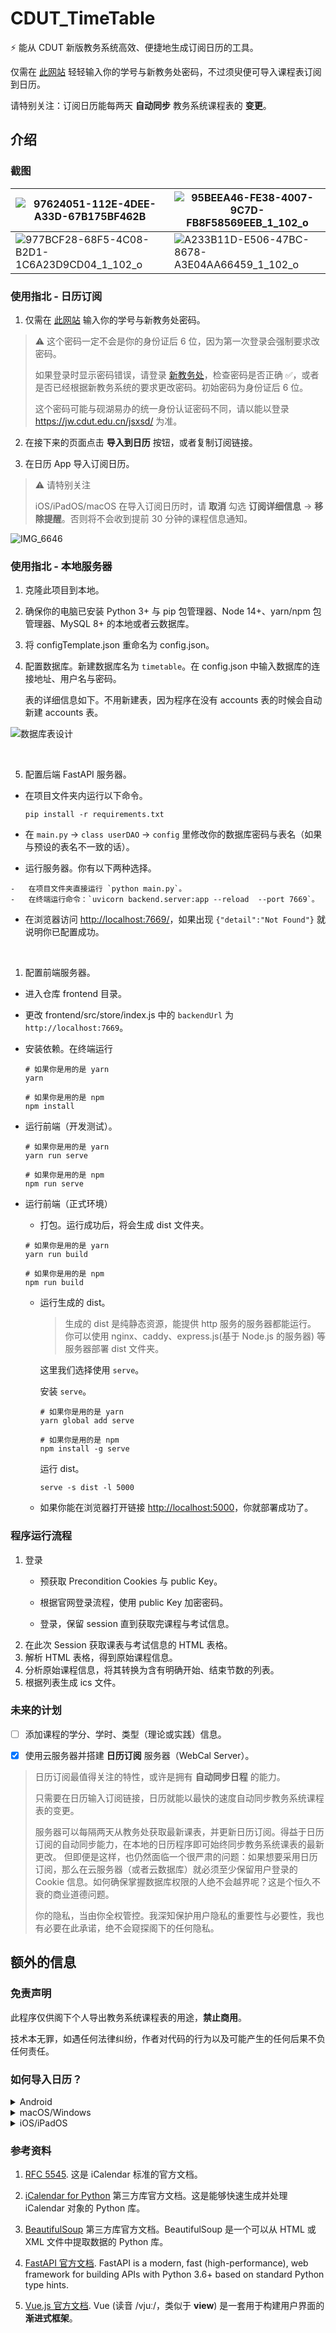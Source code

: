 # CDUT_TimeTable

⚡️ 能从 CDUT 新版教务系统高效、便捷地生成订阅日历的工具。

仅需在 [此网站](https://time.stariver.xyz) 轻轻输入你的学号与新教务处密码，不过须臾便可导入课程表订阅到日历。

请特别关注：订阅日历能每两天 **自动同步** 教务系统课程表的 **变更**。

## 介绍

### 截图




| ![97624051-112E-4DEE-A33D-67B175BF462B](images/97624051-112E-4DEE-A33D-67B175BF462B.png)                  | ![95BEEA46-FE38-4007-9C7D-FB8F58569EEB_1_102_o](images/95BEEA46-FE38-4007-9C7D-FB8F58569EEB_1_102_o.jpeg) |
| --------------------------------------------------------------------------------------------------------- | --------------------------------------------------------------------------------------------------------- |
| ![977BCF28-68F5-4C08-B2D1-1C6A23D9CD04_1_102_o](images/977BCF28-68F5-4C08-B2D1-1C6A23D9CD04_1_102_o.jpeg) | ![A233B11D-E506-47BC-8678-A3E04AA66459_1_102_o](images/A233B11D-E506-47BC-8678-A3E04AA66459_1_102_o.jpeg) |



### 使用指北 - 日历订阅

1. 仅需在 [此网站](https://time.stariver.xyz) 输入你的学号与新教务处密码。

>   ⚠️  这个密码一定不会是你的身份证后 6 位，因为第一次登录会强制要求改密码。
>
>   如果登录时显示密码错误，请登录 [新教务处](https://jw.cdut.edu.cn/jsxsd/)，检查密码是否正确 ✅，或者是否已经根据新教务系统的要求更改密码。初始密码为身份证后 6 位。
>
>   这个密码可能与砚湖易办的统一身份认证密码不同，请以能以登录 https://jw.cdut.edu.cn/jsxsd/ 为准。

2. 在接下来的页面点击 **导入到日历** 按钮，或者复制订阅链接。

3. 在日历 App 导入订阅日历。

>   ⚠️ 请特别关注
>
>   iOS/iPadOS/macOS 在导入订阅日历时，请 **取消** 勾选 **订阅详细信息** -> **移除提醒**。否则将不会收到提前 30 分钟的课程信息通知。

![IMG_6646](images/IMG_6646.jpeg)




### 使用指北 - 本地服务器

1. 克隆此项目到本地。

2. 确保你的电脑已安装 Python 3+ 与 pip 包管理器、Node 14+、yarn/npm 包管理器、MySQL 8+ 的本地或者云数据库。

3. 将 configTemplate.json 重命名为 config.json。
4. 配置数据库。新建数据库名为 `timetable`。在 config.json 中输入数据库的连接地址、用户名与密码。

    表的详细信息如下。不用新建表，因为程序在没有 accounts 表的时候会自动新建 accounts 表。
    

![数据库表设计](images/db_table_design.png)

​     

5. 配置后端 FastAPI 服务器。

-   在项目文件夹内运行以下命令。

    ```shell
    pip install -r requirements.txt
    ```

    

-    在 `main.py` -> `class userDAO` -> `config` 里修改你的数据库密码与表名（如果与预设的表名不一致的话）。

-    运行服务器。你有以下两种选择。

    -   在项目文件夹直接运行 `python main.py`。
    -   在终端运行命令：`uvicorn backend.server:app --reload  --port 7669`。

-    在浏览器访问 [http://localhost:7669/](http://localhost:7669/)，如果出现 `{"detail":"Not Found"}` 就说明你已配置成功。

​    

1. 配置前端服务器。

-   进入仓库 frontend 目录。
-   更改 frontend/src/store/index.js 中的 `backendUrl` 为 `http://localhost:7669`。

-   安装依赖。在终端运行

    ```
    # 如果你是用的是 yarn
    yarn
    
    # 如果你是用的是 npm
    npm install
    ```

    

-   运行前端（开发测试）。

    ```shell
    # 如果你是用的是 yarn
    yarn run serve
    
    # 如果你是用的是 npm
    npm run serve
    ```

    

-   运行前端（正式环境）

    -   打包。运行成功后，将会生成 dist 文件夹。

    ```shell
    # 如果你是用的是 yarn
    yarn run build
    
    # 如果你是用的是 npm
    npm run build
    ```

    -   运行生成的 dist。

        >   生成的 dist 是纯静态资源，能提供 http 服务的服务器都能运行。
        >   你可以使用 nginx、caddy、express.js(基于 Node.js 的服务器) 等服务器部署 dist 文件夹。

        这里我们选择使用 `serve`。

        安装 `serve`。

        ```
        # 如果你是用的是 yarn
        yarn global add serve
        
        # 如果你是用的是 npm
        npm install -g serve
        ```

        运行 dist。

        ```
        serve -s dist -l 5000
        ```

        

    -   如果你能在浏览器打开链接 [http://localhost:5000](http://localhost:5000)，你就部署成功了。

    

### 程序运行流程

1.   登录
     - 预获取 Precondition Cookies 与 public Key。
     
     - 根据官网登录流程，使用 public Key 加密密码。
     
     - 登录，保留 session 直到获取完课程与考试信息。
2.   在此次 Session 获取课表与考试信息的 HTML 表格。
3.   解析 HTML 表格，得到原始课程信息。
4.   分析原始课程信息，将其转换为含有明确开始、结束节数的列表。
5.   根据列表生成 ics 文件。



### 未来的计划

-   [ ] 添加课程的学分、学时、类型（理论或实践）信息。

- [x] 使用云服务器并搭建 **日历订阅** 服务器（WebCal Server）。
> 日历订阅最值得关注的特性，或许是拥有 **自动同步日程** 的能力。
>
> 只需要在日历输入订阅链接，日历就能以最快的速度自动同步教务系统课程表的变更。
>
> 服务器可以每隔两天从教务处获取最新课表，并更新日历订阅。得益于日历订阅的自动同步能力，在本地的日历程序即可始终同步教务系统课表的最新更改。
> 但即便是这样，也仍然面临一个很严肃的问题：如果想要采用日历订阅，那么在云服务器（或者云数据库）就必须至少保留用户登录的 Cookie 信息。如何确保掌握数据库权限的人绝不会越界呢？这是个恒久不衰的商业道德问题。
>
> 你的隐私，当由你全权管控。我深知保护用户隐私的重要性与必要性，我也有必要在此承诺，绝不会窥探阁下的任何隐私。



## 额外的信息

### 免责声明

此程序仅供阁下个人导出教务系统课程表的用途，**禁止商用**。

技术本无罪，如遇任何法律纠纷，作者对代码的行为以及可能产生的任何后果不负任何责任。



### 如何导入日历？

<details>
<summary>Android</summary>

在文件管理器，或者在分享界面使用第三方应用打开，选择系统自带日历即可导入。

> 受测试支持导入 ics 日历文件的，基于 Android 的操作系统包括小米 MIUI、OPPO ColorOS、华为 HarmonyOS、魅族 Flyme。

</details>

<details>
<summary>macOS/Windows</summary>

双击生成的日历 ics 文件，即可导入。

</details>

<details>
<summary>iOS/iPadOS</summary>

**方法 1    邮件**

使用系统自带邮件 App，发送含有 ics 文件的邮件给自己。待收到邮件后，点击收件箱的 ics 文件即可导入到日历。

**方法 2    隔空投送**

使用另一苹果设备隔空投送给当前设备，然后日历会自动导入。

**方法 3    快捷指令**

1. 安装快捷指令 **ICS To Calendar**。
   [👉 请点击此处导入快捷指令](https://www.icloud.com/shortcuts/cb99f157f9744a2cae049a2e2958d86c)。

2. 打开 ics 文件的共享页面，选择 ICS To Calendar，等待出现日程信息后，点击添加全部。

    ![image-20220413140940192](images//image-20220413140940192.png)

</details>

### 参考资料

1. [RFC 5545](https://datatracker.ietf.org/doc/html/rfc5545). 这是 iCalendar 标准的官方文档。

2. [iCalendar for Python](https://icalendar.readthedocs.io/en/latest/) 第三方库官方文档。这是能够快速生成并处理 iCalendar 对象的 Python 库。

3. [BeautifulSoup](https://beautifulsoup.readthedocs.io/zh_CN/) 第三方库官方文档。BeautifulSoup 是一个可以从 HTML 或 XML 文件中提取数据的 Python 库。

4. [FastAPI 官方文档](https://fastapi.tiangolo.com/). FastAPI is a modern, fast (high-performance), web framework for building APIs with Python 3.6+ based on standard Python type hints.

5. [Vue.js 官方文档](https://v3.cn.vuejs.org/). Vue (读音 /vjuː/，类似于 **view**) 是一套用于构建用户界面的**渐进式框架**。